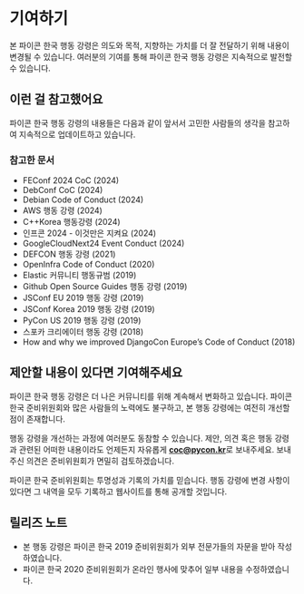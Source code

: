 # 기여하기

본 파이콘 한국 행동 강령은 의도와 목적, 지향하는 가치를 더 잘 전달하기 위해 내용이 변경될 수 있습니다. 여러분의 기여를 통해 파이콘 한국 행동 강령은 지속적으로 발전할 수 있습니다.

## 이런 걸 참고했어요

파이콘 한국 행동 강령의 내용들은 다음과 같이 앞서서 고민한 사람들의 생각을 참고하여 지속적으로 업데이트하고 있습니다.

### 참고한 문서

- FEConf 2024 CoC (2024)
- DebConf CoC (2024)
- Debian Code of Conduct (2024)
- AWS 행동 강령 (2024)
- C++Korea 행동강령 (2024)
- 인프콘 2024 - 이것만은 지켜요 (2024)
- GoogleCloudNext24 Event Conduct (2024)
- DEFCON 행동 강령 (2021)
- OpenInfra Code of Conduct (2020)
- Elastic 커뮤니티 행동규범 (2019)
- Github Open Source Guides 행동 강령 (2019)
- JSConf EU 2019 행동 강령 (2019)
- JSConf Korea 2019 행동 강령 (2019)
- PyCon US 2019 행동 강령 (2019)
- 스포카 크리에이터 행동 강령 (2018)
- How and why we improved DjangoCon Europe’s Code of Conduct (2018)

## 제안할 내용이 있다면 기여해주세요

파이콘 한국 행동 강령은 더 나은 커뮤니티를 위해 계속해서 변화하고 있습니다. 파이콘 한국 준비위원회와 많은 사람들의 노력에도 불구하고, 본 행동 강령에는 여전히 개선할 점이 존재합니다.

행동 강령을 개선하는 과정에 여러분도 동참할 수 있습니다. 제안, 의견 혹은 행동 강령과 관련된 어떠한 내용이라도 언제든지 자유롭게 **coc@pycon.kr**로 보내주세요. 보내주신 의견은 준비위원회가 면밀히 검토하겠습니다.

파이콘 한국 준비위원회는 투명성과 기록의 가치를 믿습니다. 행동 강령에 변경 사항이 있다면 그 내역을 모두 기록하고 웹사이트를 통해 공개할 것입니다.

## 릴리즈 노트

- 본 행동 강령은 파이콘 한국 2019 준비위원회가 외부 전문가들의 자문을 받아 작성하였습니다.
- 파이콘 한국 2020 준비위원회가 온라인 행사에 맞추어 일부 내용을 수정하였습니다.
